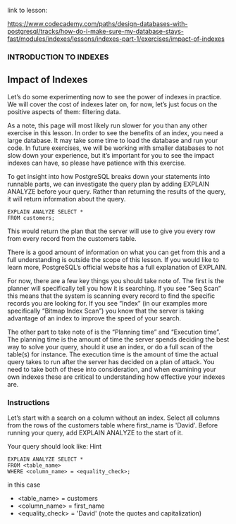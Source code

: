 link to lesson:

https://www.codecademy.com/paths/design-databases-with-postgresql/tracks/how-do-i-make-sure-my-database-stays-fast/modules/indexes/lessons/indexes-part-1/exercises/impact-of-indexes



### INTRODUCTION TO INDEXES

## Impact of Indexes

Let’s do some experimenting now to see the power of indexes in practice. We will cover the cost of indexes later on, for now, let’s just focus on the positive aspects of them: filtering data.

As a note, this page will most likely run slower for you than any other exercise in this lesson. In order to see the benefits of an index, you need a large database. It may take some time to load the database and run your code. In future exercises, we will be working with smaller databases to not slow down your experience, but it’s important for you to see the impact indexes can have, so please have patience with this exercise.

To get insight into how PostgreSQL breaks down your statements into runnable parts, we can investigate the query plan by adding EXPLAIN ANALYZE before your query. Rather than returning the results of the query, it will return information about the query.


```
EXPLAIN ANALYZE SELECT *
FROM customers;

```
This would return the plan that the server will use to give you every row from every record from the customers table.

There is a good amount of information on what you can get from this and a full understanding is outside the scope of this lesson. If you would like to learn more, PostgreSQL’s official website has a full explanation of EXPLAIN.

For now, there are a few key things you should take note of. The first is the planner will specifically tell you how it is searching. If you see “Seq Scan” this means that the system is scanning every record to find the specific records you are looking for. If you see “Index” (in our examples more specifically “Bitmap Index Scan”) you know that the server is taking advantage of an index to improve the speed of your search.

The other part to take note of is the “Planning time” and “Execution time”. The planning time is the amount of time the server spends deciding the best way to solve your query, should it use an index, or do a full scan of the table(s) for instance. The execution time is the amount of time the actual query takes to run after the server has decided on a plan of attack. You need to take both of these into consideration, and when examining your own indexes these are critical to understanding how effective your indexes are.

### Instructions

Let’s start with a search on a column without an index. Select all columns from the rows of the customers table where first_name is 'David'. Before running your query, add EXPLAIN ANALYZE to the start of it.

Your query should look like:
Hint
```
EXPLAIN ANALYZE SELECT *
FROM <table_name>
WHERE <column_name> = <equality_check>;
```

in this case

- <table_name> = customers
- <column_name> = first_name
- <equality_check> = 'David' (note the quotes and capitalization)
